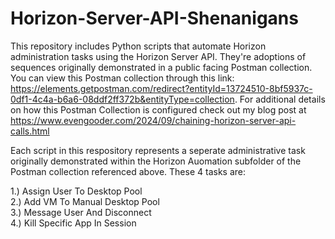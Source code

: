 # Horizon-Server-API-Shenanigans

This repository includes Python scripts that automate Horizon administration tasks using the Horizon Server API.  They're adoptions of sequences originally demonstrated in a public facing Postman collection.  You can view this Postman collection through this link: https://elements.getpostman.com/redirect?entityId=13724510-8bf5937c-0df1-4c4a-b6a6-08ddf2ff372b&entityType=collection.  For additional details on how this Postman Collection is configured check out my blog post at https://www.evengooder.com/2024/09/chaining-horizon-server-api-calls.html

Each script in this respository represents a seperate administrative task originally demonstrated within the Horizon Auomation subfolder of the Postman collection referenced above.  These 4 tasks are:<br/>

1.)  Assign User To Desktop Pool<br/> 
2.)  Add VM To Manual Desktop Pool <br/>
3.)  Message User And Disconnect <br/>
4.)  Kill Specific App In Session <br/> 


